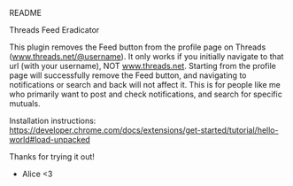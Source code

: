 README

Threads Feed Eradicator

This plugin removes the Feed button from the profile page on Threads (www.threads.net/@username). 
It only works if you initially navigate to that url (with your username), NOT www.threads.net. 
Starting from the profile page will successfully remove the Feed button, 
and navigating to notifications or search and back will not affect it. 
This is for people like me who primarily want to post and check notifications, 
and search for specific mutuals.

Installation instructions: 
https://developer.chrome.com/docs/extensions/get-started/tutorial/hello-world#load-unpacked

Thanks for trying it out!
- Alice <3
